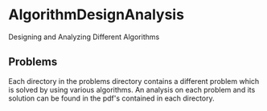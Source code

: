 # AlgorithmDesignAnalysis
Designing and Analyzing Different Algorithms

## Problems
Each directory in the problems directory contains a different problem which is solved by using various algorithms.
An analysis on each problem and its solution can be found in the pdf's contained in each directory.
